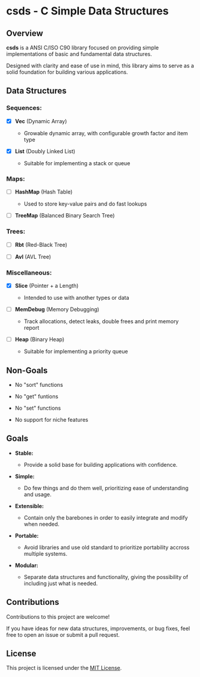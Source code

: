 # csds - C Simple Data Structures

## Overview

**csds** is a ANSI C/ISO C90 library focused on providing simple implementations
of basic and fundamental data structures. 

Designed with clarity and ease of use in mind, this library aims to serve as a 
solid foundation for building various applications.

## Data Structures

### Sequences:

- [x] **Vec** (Dynamic Array)
  - Growable dynamic array, with configurable growth factor and item type

- [x] **List** (Doubly Linked List)
  - Suitable for implementing a stack or queue

### Maps:

- [ ] **HashMap** (Hash Table)
  - Used to store key-value pairs and do fast lookups

- [ ] **TreeMap** (Balanced Binary Search Tree)

### Trees:

- [ ] **Rbt** (Red-Black Tree)

- [ ] **Avl** (AVL Tree)

### Miscellaneous:

- [x] **Slice** (Pointer + a Length)
  - Intended to use with another types or data

- [ ] **MemDebug** (Memory Debugging)
  - Track allocations, detect leaks, double frees and print memory report

- [ ] **Heap** (Binary Heap)
  - Suitable for implementing a priority queue

## Non-Goals

- No "sort" functions

- No "get" funtions

- No "set" functions

- No support for niche features

## Goals

- **Stable:**
  - Provide a solid base for building applications with confidence.

- **Simple:**
  - Do few things and do them well, prioritizing ease of understanding and usage.

- **Extensible:**
  - Contain only the barebones in order to easily integrate and modify when needed.

- **Portable:**
  - Avoid libraries and use old standard to prioritize portability accross multiple systems.

- **Modular:**
  - Separate data structures and functionality, giving the possibility of including just what is needed.

## Contributions

Contributions to this project are welcome!

If you have ideas for new data structures, improvements, or bug fixes, feel free
to open an issue or submit a pull request.

## License

This project is licensed under the [MIT License](LICENSE).
